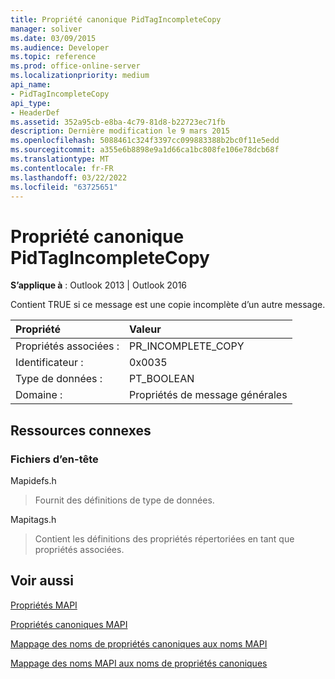 ```yaml
---
title: Propriété canonique PidTagIncompleteCopy
manager: soliver
ms.date: 03/09/2015
ms.audience: Developer
ms.topic: reference
ms.prod: office-online-server
ms.localizationpriority: medium
api_name:
- PidTagIncompleteCopy
api_type:
- HeaderDef
ms.assetid: 352a95cb-e8ba-4c79-81d8-b22723ec71fb
description: Dernière modification le 9 mars 2015
ms.openlocfilehash: 5088461c324f3397cc099883388b2bc0f11e5edd
ms.sourcegitcommit: a355e6b8898e9a1d66ca1bc808fe106e78dcb68f
ms.translationtype: MT
ms.contentlocale: fr-FR
ms.lasthandoff: 03/22/2022
ms.locfileid: "63725651"
---
```

# <a name="pidtagincompletecopy-canonical-property"></a>Propriété canonique PidTagIncompleteCopy

  
  
**S’applique à** : Outlook 2013 | Outlook 2016 
  
Contient TRUE si ce message est une copie incomplète d’un autre message.
  
|Propriété |Valeur |
|:-----|:-----|
|Propriétés associées :  <br/> |PR_INCOMPLETE_COPY  <br/> |
|Identificateur :  <br/> |0x0035  <br/> |
|Type de données :  <br/> |PT_BOOLEAN  <br/> |
|Domaine :  <br/> |Propriétés de message générales  <br/> |
   
## <a name="related-resources"></a>Ressources connexes

### <a name="header-files"></a>Fichiers d’en-tête

Mapidefs.h
  
> Fournit des définitions de type de données.
    
Mapitags.h
  
> Contient les définitions des propriétés répertoriées en tant que propriétés associées.
    
## <a name="see-also"></a>Voir aussi



[Propriétés MAPI](mapi-properties.md)
  
[Propriétés canoniques MAPI](mapi-canonical-properties.md)
  
[Mappage des noms de propriétés canoniques aux noms MAPI](mapping-canonical-property-names-to-mapi-names.md)
  
[Mappage des noms MAPI aux noms de propriétés canoniques](mapping-mapi-names-to-canonical-property-names.md)

